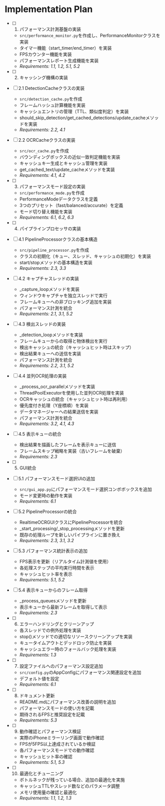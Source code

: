 # Implementation Plan

- [ ] 1. パフォーマンス計測基盤の実装
  - `src/performance_monitor.py`を作成し、PerformanceMonitorクラスを実装
  - タイマー機能（start_timer/end_timer）を実装
  - FPSカウンター機能を実装
  - パフォーマンスレポート生成機能を実装
  - _Requirements: 1.1, 1.2, 5.1, 5.2_

- [ ] 2. キャッシング機構の実装
- [ ] 2.1 DetectionCacheクラスの実装
  - `src/detection_cache.py`を作成
  - フレームハッシュ計算機能を実装
  - キャッシュエントリの管理（TTL、類似度判定）を実装
  - should_skip_detection/get_cached_detections/update_cacheメソッドを実装
  - _Requirements: 2.2, 4.1_

- [ ] 2.2 OCRCacheクラスの実装
  - `src/ocr_cache.py`を作成
  - バウンディングボックスの近似一致判定機能を実装
  - キャッシュキー生成とキャッシュ管理を実装
  - get_cached_text/update_cacheメソッドを実装
  - _Requirements: 4.1, 4.2_

- [ ] 3. パフォーマンスモード設定の実装
  - `src/performance_mode.py`を作成
  - PerformanceModeデータクラスを定義
  - 3つのプリセット（fast/balanced/accurate）を定義
  - モード切り替え機能を実装
  - _Requirements: 6.1, 6.2, 6.3_

- [ ] 4. パイプラインプロセッサの実装
- [ ] 4.1 PipelineProcessorクラスの基本構造
  - `src/pipeline_processor.py`を作成
  - クラスの初期化（キュー、スレッド、キャッシュの初期化）を実装
  - start/stopメソッドの基本構造を実装
  - _Requirements: 2.3, 3.3_

- [ ] 4.2 キャプチャスレッドの実装
  - _capture_loopメソッドを実装
  - ウィンドウキャプチャを独立スレッドで実行
  - フレームキューへの非ブロッキング追加を実装
  - パフォーマンス計測を統合
  - _Requirements: 2.1, 3.1, 5.2_

- [ ] 4.3 検出スレッドの実装
  - _detection_loopメソッドを実装
  - フレームキューからの取得と物体検出を実行
  - 検出キャッシュの統合（キャッシュヒット時はスキップ）
  - 検出結果キューへの送信を実装
  - パフォーマンス計測を統合
  - _Requirements: 2.2, 3.1, 5.2_

- [ ] 4.4 並列OCR処理の実装
  - _process_ocr_parallelメソッドを実装
  - ThreadPoolExecutorを使用した並列OCR処理を実装
  - OCRキャッシュの統合（キャッシュヒット時は再利用）
  - 優先度付き処理（Y座標順）を実装
  - データマネージャーへの結果送信を実装
  - パフォーマンス計測を統合
  - _Requirements: 3.2, 4.1, 4.3_

- [ ] 4.5 表示キューの統合
  - 検出結果を描画したフレームを表示キューに送信
  - フレームスキップ戦略を実装（古いフレームを破棄）
  - _Requirements: 2.3_

- [ ] 5. GUI統合
- [ ] 5.1 パフォーマンスモード選択UIの追加
  - `src/gui_app.py`にパフォーマンスモード選択コンボボックスを追加
  - モード変更時の動作を実装
  - _Requirements: 6.1_

- [ ] 5.2 PipelineProcessorの統合
  - RealtimeOCRGUIクラスにPipelineProcessorを統合
  - _start_processing/_stop_processingメソッドを更新
  - 既存の処理ループを新しいパイプラインに置き換え
  - _Requirements: 2.3, 3.1, 3.2_

- [ ] 5.3 パフォーマンス統計表示の追加
  - FPS表示を更新（リアルタイム計測値を使用）
  - 各処理ステップの平均実行時間を表示
  - キャッシュヒット率を表示
  - _Requirements: 5.1, 5.2_

- [ ] 5.4 表示キューからのフレーム取得
  - _process_queuesメソッドを更新
  - 表示キューから最新フレームを取得して表示
  - _Requirements: 2.3_

- [ ] 6. エラーハンドリングとクリーンアップ
  - 各スレッドでの例外処理を実装
  - stop()メソッドでの適切なリソースクリーンアップを実装
  - キュータイムアウトとデッドロック防止を実装
  - キャッシュエラー時のフォールバック処理を実装
  - _Requirements: 1.3_

- [ ] 7. 設定ファイルへのパフォーマンス設定追加
  - `src/config.py`のAppConfigにパフォーマンス関連設定を追加
  - デフォルト値を設定
  - _Requirements: 6.1_

- [ ] 8. ドキュメント更新
  - README.mdにパフォーマンス改善の説明を追加
  - パフォーマンスモードの使い方を記載
  - 期待されるFPSと推奨設定を記載
  - _Requirements: 5.3_

- [ ] 9. 動作確認とパフォーマンス検証
  - 実際のiPhoneミラーリング画面で動作確認
  - FPSが5FPS以上達成されているか検証
  - 各パフォーマンスモードでの動作確認
  - キャッシュヒット率の確認
  - _Requirements: 5.1, 5.3_

- [ ] 10. 最適化とチューニング
  - ボトルネックが残っている場合、追加の最適化を実施
  - キャッシュTTLやスレッド数などのパラメータ調整
  - メモリ使用量の確認と最適化
  - _Requirements: 1.1, 1.2, 1.3_
